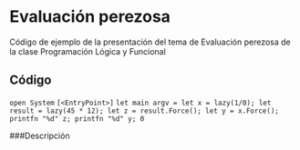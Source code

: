 # Evaluación perezosa
Código de ejemplo de la presentación del tema de Evaluación perezosa de la clase Programación Lógica y Funcional

## Código 

  `open System`
  `[<EntryPoint>]`
  `let main argv =
  let x = lazy(1/0);
  let result = lazy(45 * 12);
  let z = result.Force();
  let y = x.Force();
  printfn "%d" z;
  printfn "%d" y;
  0`

###Descripción 
